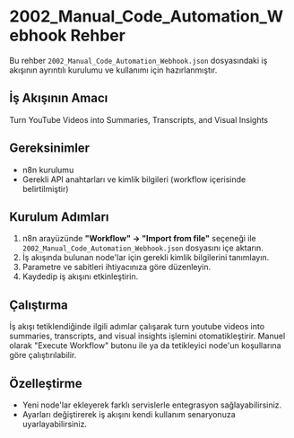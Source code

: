 # 2002_Manual_Code_Automation_Webhook Rehber

Bu rehber `2002_Manual_Code_Automation_Webhook.json` dosyasındaki iş akışının ayrıntılı kurulumu ve kullanımı için hazırlanmıştır.

## İş Akışının Amacı
Turn YouTube Videos into Summaries, Transcripts, and Visual Insights

## Gereksinimler
- n8n kurulumu
- Gerekli API anahtarları ve kimlik bilgileri (workflow içerisinde belirtilmiştir)

## Kurulum Adımları
1. n8n arayüzünde **"Workflow" → "Import from file"** seçeneği ile `2002_Manual_Code_Automation_Webhook.json` dosyasını içe aktarın.
2. İş akışında bulunan node'lar için gerekli kimlik bilgilerini tanımlayın.
3. Parametre ve sabitleri ihtiyacınıza göre düzenleyin.
4. Kaydedip iş akışını etkinleştirin.

## Çalıştırma
İş akışı tetiklendiğinde ilgili adımlar çalışarak turn youtube videos into summaries, transcripts, and visual insights işlemini otomatikleştirir. Manuel olarak "Execute Workflow" butonu ile ya da tetikleyici node'un koşullarına göre çalıştırılabilir.

## Özelleştirme
- Yeni node'lar ekleyerek farklı servislerle entegrasyon sağlayabilirsiniz.
- Ayarları değiştirerek iş akışını kendi kullanım senaryonuza uyarlayabilirsiniz.
